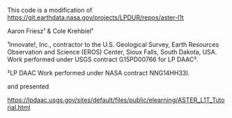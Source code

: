 
This code is a modification of 
https://git.earthdata.nasa.gov/projects/LPDUR/repos/aster-l1t

Aaron Friesz¹ & Cole Krehbiel¹

¹Innovate!, Inc., contractor to the U.S. Geological Survey, Earth Resources Observation and Science (EROS) Center,
Sioux Falls, South Dakota, USA. Work performed under USGS contract G15PD00766 for LP DAAC².

²LP DAAC Work performed under NASA contract NNG14HH33I.

and presented

https://lpdaac.usgs.gov/sites/default/files/public/elearning/ASTER_L1T_Tutorial.html







